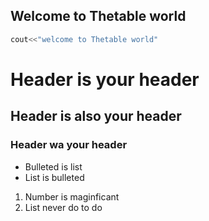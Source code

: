 ## Welcome to Thetable world

```cpp
cout<<"welcome to Thetable world"
```

# Header is your header
## Header is also your header
### Header wa your header

- Bulleted is list
- List is bulleted

1. Number is maginficant
2. List never do to do
